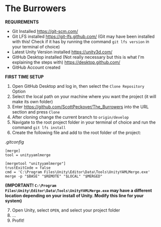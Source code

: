# The Burrowers

**REQUIREMENTS**
* Git Installed https://git-scm.com/
* Git LFS installed https://git-lfs.github.com/ (Git may have been installed with this! Check if it has by running the command `git lfs version` in your terminal of choice)
* Latest Unity Version installed https://unity3d.com/
* GitHub Desktop installed (Not really necessary but this is what I'm explaining the steps with) https://desktop.github.com/
* GitHub Account created

**FIRST TIME SETUP**
1. Open GitHub Desktop and log in, then select the `Clone Repository` Option
2. Select the local path on your machine where you want the project (it will make its own folder)
3. Enter https://github.com/ScottPeckover/The_Burrowers into the URL section and press `Clone`
4. After cloning change the current branch to `origin/develop`
5. Navigate to the root project folder in your terminal of choice and run the command `git lfs install`
6. Create the following file and add to the root folder of the project:

*.gitconfig*

```
[merge]
tool = unityyamlmerge

[mergetool "unityyamlmerge"]
trustExitCode = false
cmd = 'C:\Program Files\Unity\Editor\Data\Tools\UnityYAMLMerge.exe' merge -p "$BASE" "$REMOTE" "$LOCAL" "$MERGED"
```
**__(IMPORTANT! `C:\Program Files\Unity\Editor\Data\Tools\UnityYAMLMerge.exe` may have a different location depending on your install of Unity. Modify this line for your system)__**

7. Open Unity, select `OPEN`, and select your project folder
8. ...
9. Profit!
